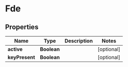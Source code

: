 
# Fde

## Properties
Name | Type | Description | Notes
------------ | ------------- | ------------- | -------------
**active** | **Boolean** |  |  [optional]
**keyPresent** | **Boolean** |  |  [optional]



